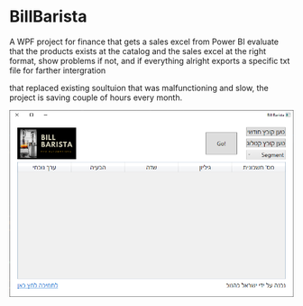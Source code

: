 # BillBarista
A WPF project for finance that gets a sales excel from Power BI
evaluate that the products exists at the catalog and the sales excel at the right format, 
show problems if not, and if everything alright exports a specific txt file for farther intergration

that replaced existing soultuion that was malfunctioning and slow, the project is saving couple of hours every month.

<img src="https://github.com/CoPaXoN/BillBarista/blob/master/DemoPics/BillBaristaPic.png"/>

